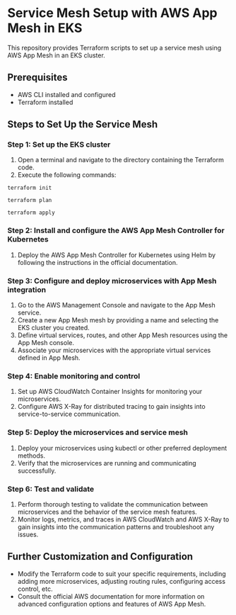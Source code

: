 # Service Mesh Setup with AWS App Mesh in EKS

This repository provides Terraform scripts to set up a service mesh using AWS App Mesh in an EKS cluster.

## Prerequisites
- AWS CLI installed and configured
- Terraform installed

## Steps to Set Up the Service Mesh

### Step 1: Set up the EKS cluster
1. Open a terminal and navigate to the directory containing the Terraform code.
2. Execute the following commands:

```terraform init```

```terraform plan```

```terraform apply```


### Step 2: Install and configure the AWS App Mesh Controller for Kubernetes
1. Deploy the AWS App Mesh Controller for Kubernetes using Helm by following the instructions in the official documentation.

### Step 3: Configure and deploy microservices with App Mesh integration
1. Go to the AWS Management Console and navigate to the App Mesh service.
2. Create a new App Mesh mesh by providing a name and selecting the EKS cluster you created.
3. Define virtual services, routes, and other App Mesh resources using the App Mesh console.
4. Associate your microservices with the appropriate virtual services defined in App Mesh.

### Step 4: Enable monitoring and control
1. Set up AWS CloudWatch Container Insights for monitoring your microservices.
2. Configure AWS X-Ray for distributed tracing to gain insights into service-to-service communication.

### Step 5: Deploy the microservices and service mesh
1. Deploy your microservices using kubectl or other preferred deployment methods.
2. Verify that the microservices are running and communicating successfully.

### Step 6: Test and validate
1. Perform thorough testing to validate the communication between microservices and the behavior of the service mesh features.
2. Monitor logs, metrics, and traces in AWS CloudWatch and AWS X-Ray to gain insights into the communication patterns and troubleshoot any issues.

## Further Customization and Configuration
- Modify the Terraform code to suit your specific requirements, including adding more microservices, adjusting routing rules, configuring access control, etc.
- Consult the official AWS documentation for more information on advanced configuration options and features of AWS App Mesh.




